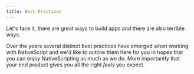 ```yaml
---
title: Best Practices
---
```


Let's face it, there are great ways to build apps and there are also terrible ways.

Over the years several distinct best practices have emerged when working with NativeScript and we'd like to outline them here for you in hopes that you can enjoy NativeScripting as much as we do. More importantly that your end product gives you all the right _feels_ you expect.
